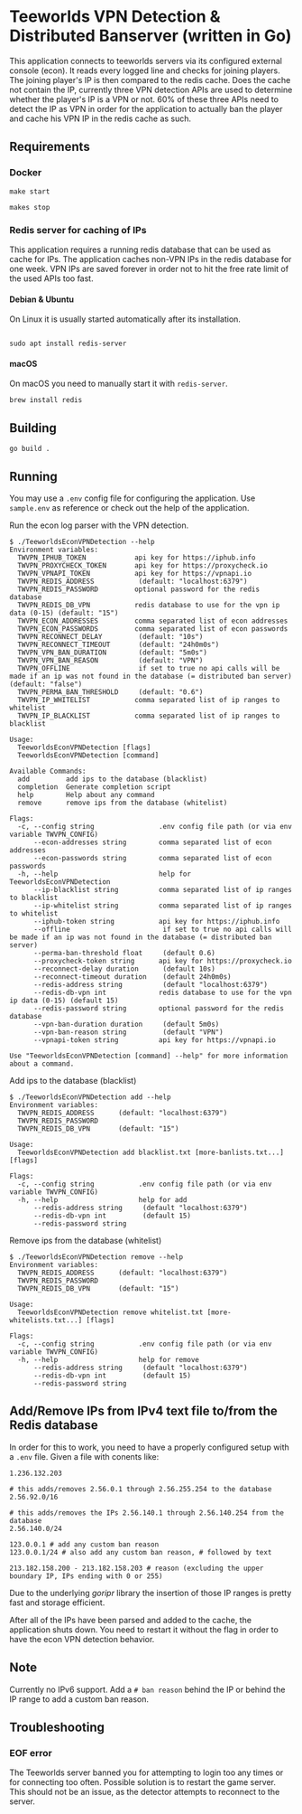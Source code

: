 
# Teeworlds VPN Detection & Distributed Banserver (written in Go)

This application connects to teeworlds servers via its configured external console (econ).
It reads every logged line and checks for joining players.
The joining player's IP is then compared to the redis cache.
Does the cache not contain the IP, currently three VPN detection APIs are used to determine whether the player's IP is a VPN or not.
60% of these three APIs need to detect the IP as VPN in order for the application to actually ban the player and cache his VPN IP in the redis cache as such.

## Requirements

### Docker

```
make start

makes stop
```

### Redis server for caching of IPs

This application requires a running redis database that can be used as cache for IPs.
The application caches non-VPN IPs in the redis database for one week.
VPN IPs are saved forever in order not to hit the free rate limit of the used APIs too fast.

#### Debian & Ubuntu

On Linux it is usually started automatically after its installation.

```shell

sudo apt install redis-server
```

#### macOS

On macOS you need to manually start it with `redis-server`.

```shell
brew install redis
```

## Building

```shell
go build .
```

## Running

You may use a `.env` config file for configuring the application.
Use `sample.env` as reference or check out the help of the application.


Run the econ log parser with the VPN detection.
```shell
$ ./TeeworldsEconVPNDetection --help
Environment variables:
  TWVPN_IPHUB_TOKEN            api key for https://iphub.info
  TWVPN_PROXYCHECK_TOKEN       api key for https://proxycheck.io
  TWVPN_VPNAPI_TOKEN           api key for https://vpnapi.io
  TWVPN_REDIS_ADDRESS           (default: "localhost:6379")
  TWVPN_REDIS_PASSWORD         optional password for the redis database
  TWVPN_REDIS_DB_VPN           redis database to use for the vpn ip data (0-15) (default: "15")
  TWVPN_ECON_ADDRESSES         comma separated list of econ addresses
  TWVPN_ECON_PASSWORDS         comma separated list of econ passwords
  TWVPN_RECONNECT_DELAY         (default: "10s")
  TWVPN_RECONNECT_TIMEOUT       (default: "24h0m0s")
  TWVPN_VPN_BAN_DURATION        (default: "5m0s")
  TWVPN_VPN_BAN_REASON          (default: "VPN")
  TWVPN_OFFLINE                 if set to true no api calls will be made if an ip was not found in the database (= distributed ban server) (default: "false")
  TWVPN_PERMA_BAN_THRESHOLD     (default: "0.6")
  TWVPN_IP_WHITELIST           comma separated list of ip ranges to whitelist
  TWVPN_IP_BLACKLIST           comma separated list of ip ranges to blacklist

Usage:
  TeeworldsEconVPNDetection [flags]
  TeeworldsEconVPNDetection [command]

Available Commands:
  add         add ips to the database (blacklist)
  completion  Generate completion script
  help        Help about any command
  remove      remove ips from the database (whitelist)

Flags:
  -c, --config string                .env config file path (or via env variable TWVPN_CONFIG)
      --econ-addresses string        comma separated list of econ addresses
      --econ-passwords string        comma separated list of econ passwords
  -h, --help                         help for TeeworldsEconVPNDetection
      --ip-blacklist string          comma separated list of ip ranges to blacklist
      --ip-whitelist string          comma separated list of ip ranges to whitelist
      --iphub-token string           api key for https://iphub.info
      --offline                       if set to true no api calls will be made if an ip was not found in the database (= distributed ban server)
      --perma-ban-threshold float     (default 0.6)
      --proxycheck-token string      api key for https://proxycheck.io
      --reconnect-delay duration      (default 10s)
      --reconnect-timeout duration    (default 24h0m0s)
      --redis-address string          (default "localhost:6379")
      --redis-db-vpn int             redis database to use for the vpn ip data (0-15) (default 15)
      --redis-password string        optional password for the redis database
      --vpn-ban-duration duration     (default 5m0s)
      --vpn-ban-reason string         (default "VPN")
      --vpnapi-token string          api key for https://vpnapi.io

Use "TeeworldsEconVPNDetection [command] --help" for more information about a command.
```

Add ips to the database (blacklist)
```shell
$ ./TeeworldsEconVPNDetection add --help
Environment variables:
  TWVPN_REDIS_ADDRESS      (default: "localhost:6379")
  TWVPN_REDIS_PASSWORD
  TWVPN_REDIS_DB_VPN       (default: "15")

Usage:
  TeeworldsEconVPNDetection add blacklist.txt [more-banlists.txt...] [flags]

Flags:
  -c, --config string           .env config file path (or via env variable TWVPN_CONFIG)
  -h, --help                    help for add
      --redis-address string     (default "localhost:6379")
      --redis-db-vpn int         (default 15)
      --redis-password string
```

Remove ips from the database (whitelist)
```shell
$ ./TeeworldsEconVPNDetection remove --help
Environment variables:
  TWVPN_REDIS_ADDRESS      (default: "localhost:6379")
  TWVPN_REDIS_PASSWORD
  TWVPN_REDIS_DB_VPN       (default: "15")

Usage:
  TeeworldsEconVPNDetection remove whitelist.txt [more-whitelists.txt...] [flags]

Flags:
  -c, --config string           .env config file path (or via env variable TWVPN_CONFIG)
  -h, --help                    help for remove
      --redis-address string     (default "localhost:6379")
      --redis-db-vpn int         (default 15)
      --redis-password string
```


## Add/Remove IPs from IPv4 text file to/from the Redis database

In order for this to work, you need to have a properly configured setup with a `.env` file.
Given a file with conents like:

```text
1.236.132.203

# this adds/removes 2.56.0.1 through 2.56.255.254 to the database
2.56.92.0/16

# this adds/removes the IPs 2.56.140.1 through 2.56.140.254 from the database
2.56.140.0/24

123.0.0.1 # add any custom ban reason
123.0.0.1/24 # also add any custom ban reason, # followed by text

213.182.158.200 - 213.182.158.203 # reason (excluding the upper boundary IP, IPs ending with 0 or 255)

```

Due to the underlying *goripr* library the insertion of those IP ranges is pretty fast and storage efficient.

After all of the IPs have been parsed and added to the cache, the application shuts down.
You need to restart it without the flag in order to have the econ VPN detection behavior.

## Note

Currently no IPv6 support.
Add a `# ban reason` behind the IP or behind the IP range to add a custom ban reason.

## Troubleshooting

### EOF error

The Teeworlds server banned you for attempting to login too any times or for connecting too often.
Possible solution is to restart the game server.
This should not be an issue, as the detector attempts to reconnect to the server.
